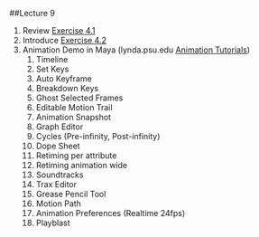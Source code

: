##Lecture 9

1. Review [Exercise 4.1](https://github.com/michael-collins/aa110-fa2015/blob/master/exercises/exercise-4.0/3d-texturing.md)
2. Introduce [Exercise 4.2](https://github.com/michael-collins/aa110-fa2015/blob/master/exercises/exercise-4.2/3d-animation.md)
3. Animation Demo in Maya (lynda.psu.edu [Animation Tutorials](http://www.lynda.com/Maya-tutorials/Understanding-animation-interface/370380/413285-4.html))
   1. Timeline
   2. Set Keys
     1. Auto Keyframe
     2. Breakdown Keys
   3. Ghost Selected Frames
   4. Editable Motion Trail
   5. Animation Snapshot
   6. Graph Editor
     1. Cycles (Pre-infinity, Post-infinity) 
   7. Dope Sheet
     1. Retiming per attribute
     2. Retiming animation wide
     3. Soundtracks
   8. Trax Editor
   9. Grease Pencil Tool
   10. Motion Path
   11. Animation Preferences (Realtime 24fps)
   12. Playblast

